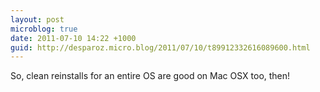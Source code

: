 ```yaml
---
layout: post
microblog: true
date: 2011-07-10 14:22 +1000
guid: http://desparoz.micro.blog/2011/07/10/t89912332616089600.html
---
```

So, clean reinstalls for an entire OS are good on Mac OSX too, then!
